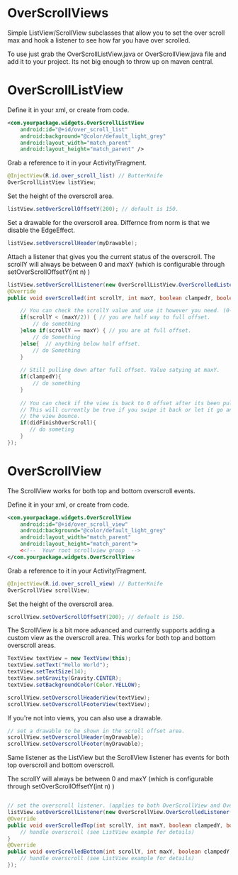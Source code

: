 OverScrollViews
==================

Simple ListView/ScrollView subclasses that allow you to set the over scroll max and hook a listener to see how far you have over scrolled.

To use just grab the OverScrollListView.java or OverScrollView.java file and add it to your project. Its not big enough to throw up on maven central.

OverScrollListView
==================

Define it in your xml, or create from code.

```xml
<com.yourpackage.widgets.OverScrollListView
    android:id="@+id/over_scroll_list"
    android:background="@color/default_light_grey"
    android:layout_width="match_parent"
    android:layout_height="match_parent" />
```

Grab a reference to it in your Activity/Fragment.

```java
@InjectView(R.id.over_scroll_list) // ButterKnife
OverScrollListView listView;
```

Set the height of the overscroll area.

```java
listView.setOverScrollOffsetY(200); // default is 150.  
```
Set a drawable for the overscroll area. Differnce from norm is that we disable the EdgeEffect.
```java
listView.setOverscrollHeader(myDrawable);
```
Attach a listener that gives you the current status of the overscroll. 
The scrollY will always be between 0 and maxY (which is configurable through setOverScrollOffsetY(int n) ) 
```java
listView.setOverScrollListener(new OverScrollListView.OverScrolledListener() {
@Override
public void overScrolled(int scrollY, int maxY, boolean clampedY, boolean didFinishOverScroll) {

    // You can check the scrollY value and use it however you need. (0-maxY)
    if(scrollY < (maxY/2)) { // you are half way to full offset.
        // do something
    }else if(scrollY == maxY) { // you are at full offset.
        // do Something
    }else{  // anything below half offset.
        // do Something
    } 
    
    // Still pulling down after full offset. Value satying at maxY.
    if(clampedY){
        // do something
    }
    
    // You can check if the view is back to 0 offset after its been pulled.
    // This will currently be true if you swipe it back or let it go and let
    // the view bounce.
    if(didFinishOverScroll){
       // do someting
    }
});
```

OverScrollView
==================

The ScrollView works for both top and bottom overscroll events.

Define it in your xml, or create from code.
```xml
<com.yourpackage.widgets.OverScrollView
    android:id="@+id/over_scroll_view"
    android:background="@color/default_light_grey"
    android:layout_width="match_parent"
    android:layout_height="match_parent">
    <<!--  Your root scrollview group  -->
</com.yourpackage.widgets.OverScrollView
```

Grab a reference to it in your Activity/Fragment.
```java
@InjectView(R.id.over_scroll_view) // ButterKnife
OverScrollView scrollView;
```

Set the height of the overscroll area.
```java
scrollView.setOverScrollOffsetY(200); // default is 150.  
```
The ScrollView is a bit more advanced and currently supports adding a custom view as the overscroll area.
This works for both top and bottom overscroll areas.

```java
TextView textView = new TextView(this);
textView.setText("Hello World");
textView.setTextSize(14);
textView.setGravity(Gravity.CENTER);
textView.setBackgroundColor(Color.YELLOW);

scrollView.setOverscrollHeaderView(textView);
scrollView.setOverscrollFooterView(textView);
```

If you're not into views, you can also use a drawable.
```java
// set a drawable to be shown in the scroll offset area. 
scrollView.setOverscrollHeader(myDrawable);
scrollView.setOverscrollFooter(myDrawable);
```

Same listener as the ListView but the ScrollView listener has events for both top overscroll and bottom overscroll.

The scrollY will always be between 0 and maxY (which is configurable through setOverScrollOffsetY(int n) ) 
```java

// set the overscroll listener. (applies to both OverScrollView and OverScrollListView)
listView.setOverScrollListener(new OverScrollView.OverScrolledListener() {
@Override
public void overScrolledTop(int scrollY, int maxY, boolean clampedY, boolean didFinishOverScroll) {
    // handle overscroll (see ListView example for details)
}
@Override
public void overScrolledBottom(int scrollY, int maxY, boolean clampedY, boolean didFinishOverScroll) {
    // handle overscroll (see ListView example for details)
});
```


